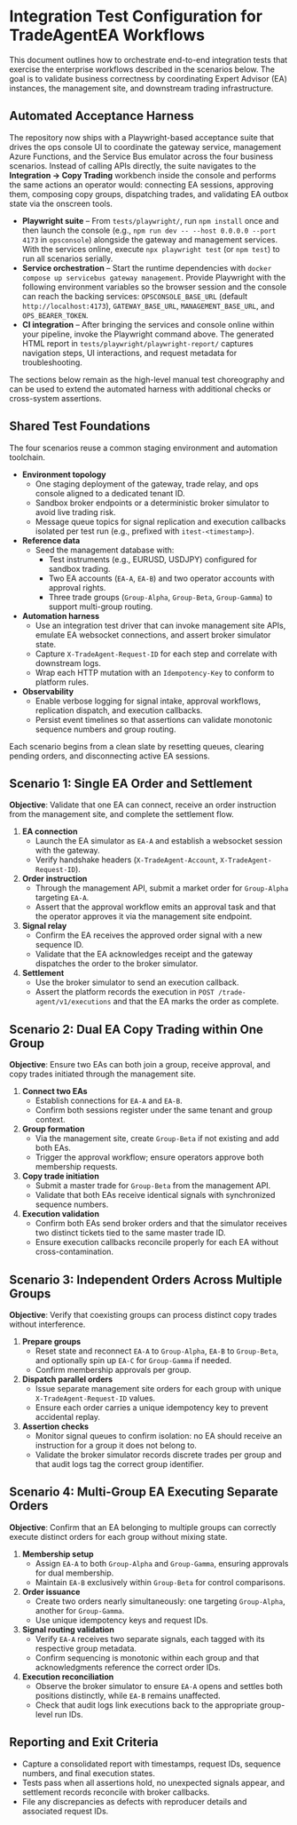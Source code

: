 # Integration Test Configuration for TradeAgentEA Workflows

This document outlines how to orchestrate end-to-end integration tests that exercise the enterprise workflows described in the scenarios below. The goal is to validate business correctness by coordinating Expert Advisor (EA) instances, the management site, and downstream trading infrastructure.

## Automated Acceptance Harness

The repository now ships with a Playwright-based acceptance suite that drives the ops console UI to coordinate the gateway service, management Azure Functions, and the Service Bus emulator across the four business scenarios. Instead of calling APIs directly, the suite navigates to the **Integration → Copy Trading** workbench inside the console and performs the same actions an operator would: connecting EA sessions, approving them, composing copy groups, dispatching trades, and validating EA outbox state via the onscreen tools.

- **Playwright suite** – From `tests/playwright/`, run `npm install` once and then launch the console (e.g., `npm run dev -- --host 0.0.0.0 --port 4173` in `opsconsole`) alongside the gateway and management services. With the services online, execute `npx playwright test` (or `npm test`) to run all scenarios serially.
- **Service orchestration** – Start the runtime dependencies with `docker compose up servicebus gateway management`. Provide Playwright with the following environment variables so the browser session and the console can reach the backing services: `OPSCONSOLE_BASE_URL` (default `http://localhost:4173`), `GATEWAY_BASE_URL`, `MANAGEMENT_BASE_URL`, and `OPS_BEARER_TOKEN`.
- **CI integration** – After bringing the services and console online within your pipeline, invoke the Playwright command above. The generated HTML report in `tests/playwright/playwright-report/` captures navigation steps, UI interactions, and request metadata for troubleshooting.

The sections below remain as the high-level manual test choreography and can be used to extend the automated harness with additional checks or cross-system assertions.

## Shared Test Foundations

The four scenarios reuse a common staging environment and automation toolchain.

- **Environment topology**
  - One staging deployment of the gateway, trade relay, and ops console aligned to a dedicated tenant ID.
  - Sandbox broker endpoints or a deterministic broker simulator to avoid live trading risk.
  - Message queue topics for signal replication and execution callbacks isolated per test run (e.g., prefixed with `itest-<timestamp>`).
- **Reference data**
  - Seed the management database with:
    - Test instruments (e.g., EURUSD, USDJPY) configured for sandbox trading.
    - Two EA accounts (`EA-A`, `EA-B`) and two operator accounts with approval rights.
    - Three trade groups (`Group-Alpha`, `Group-Beta`, `Group-Gamma`) to support multi-group routing.
- **Automation harness**
  - Use an integration test driver that can invoke management site APIs, emulate EA websocket connections, and assert broker simulator state.
  - Capture `X-TradeAgent-Request-ID` for each step and correlate with downstream logs.
  - Wrap each HTTP mutation with an `Idempotency-Key` to conform to platform rules.
- **Observability**
  - Enable verbose logging for signal intake, approval workflows, replication dispatch, and execution callbacks.
  - Persist event timelines so that assertions can validate monotonic sequence numbers and group routing.

Each scenario begins from a clean slate by resetting queues, clearing pending orders, and disconnecting active EA sessions.

## Scenario 1: Single EA Order and Settlement

**Objective**: Validate that one EA can connect, receive an order instruction from the management site, and complete the settlement flow.

1. **EA connection**
   - Launch the EA simulator as `EA-A` and establish a websocket session with the gateway.
   - Verify handshake headers (`X-TradeAgent-Account`, `X-TradeAgent-Request-ID`).
2. **Order instruction**
   - Through the management API, submit a market order for `Group-Alpha` targeting `EA-A`.
   - Assert that the approval workflow emits an approval task and that the operator approves it via the management site endpoint.
3. **Signal relay**
   - Confirm the EA receives the approved order signal with a new sequence ID.
   - Validate that the EA acknowledges receipt and the gateway dispatches the order to the broker simulator.
4. **Settlement**
   - Use the broker simulator to send an execution callback.
   - Assert the platform records the execution in `POST /trade-agent/v1/executions` and that the EA marks the order as complete.

## Scenario 2: Dual EA Copy Trading within One Group

**Objective**: Ensure two EAs can both join a group, receive approval, and copy trades initiated through the management site.

1. **Connect two EAs**
   - Establish connections for `EA-A` and `EA-B`.
   - Confirm both sessions register under the same tenant and group context.
2. **Group formation**
   - Via the management site, create `Group-Beta` if not existing and add both EAs.
   - Trigger the approval workflow; ensure operators approve both membership requests.
3. **Copy trade initiation**
   - Submit a master trade for `Group-Beta` from the management API.
   - Validate that both EAs receive identical signals with synchronized sequence numbers.
4. **Execution validation**
   - Confirm both EAs send broker orders and that the simulator receives two distinct tickets tied to the same master trade ID.
   - Ensure execution callbacks reconcile properly for each EA without cross-contamination.

## Scenario 3: Independent Orders Across Multiple Groups

**Objective**: Verify that coexisting groups can process distinct copy trades without interference.

1. **Prepare groups**
   - Reset state and reconnect `EA-A` to `Group-Alpha`, `EA-B` to `Group-Beta`, and optionally spin up `EA-C` for `Group-Gamma` if needed.
   - Confirm membership approvals per group.
2. **Dispatch parallel orders**
   - Issue separate management site orders for each group with unique `X-TradeAgent-Request-ID` values.
   - Ensure each order carries a unique idempotency key to prevent accidental replay.
3. **Assertion checks**
   - Monitor signal queues to confirm isolation: no EA should receive an instruction for a group it does not belong to.
   - Validate the broker simulator records discrete trades per group and that audit logs tag the correct group identifier.

## Scenario 4: Multi-Group EA Executing Separate Orders

**Objective**: Confirm that an EA belonging to multiple groups can correctly execute distinct orders for each group without mixing state.

1. **Membership setup**
   - Assign `EA-A` to both `Group-Alpha` and `Group-Gamma`, ensuring approvals for dual membership.
   - Maintain `EA-B` exclusively within `Group-Beta` for control comparisons.
2. **Order issuance**
   - Create two orders nearly simultaneously: one targeting `Group-Alpha`, another for `Group-Gamma`.
   - Use unique idempotency keys and request IDs.
3. **Signal routing validation**
   - Verify `EA-A` receives two separate signals, each tagged with its respective group metadata.
   - Confirm sequencing is monotonic within each group and that acknowledgments reference the correct order IDs.
4. **Execution reconciliation**
   - Observe the broker simulator to ensure `EA-A` opens and settles both positions distinctly, while `EA-B` remains unaffected.
   - Check that audit logs link executions back to the appropriate group-level run IDs.

## Reporting and Exit Criteria

- Capture a consolidated report with timestamps, request IDs, sequence numbers, and final execution states.
- Tests pass when all assertions hold, no unexpected signals appear, and settlement records reconcile with broker callbacks.
- File any discrepancies as defects with reproducer details and associated request IDs.
